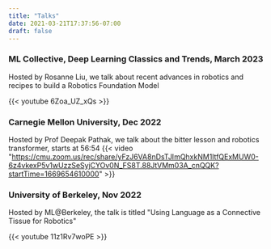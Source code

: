 ```yaml
---
title: "Talks"
date: 2021-03-21T17:37:56-07:00
draft: false
---
```



### ML Collective, Deep Learning Classics and Trends, March 2023

Hosted by Rosanne Liu, we talk about recent advances in robotics and recipes to build a Robotics Foundation Model

{{< youtube 6Zoa_UZ_xQs >}}

### Carnegie Mellon University, Dec 2022

Hosted by Prof Deepak Pathak, we talk about the bitter lesson and robotics transformer, starts at 56:54
{{< video "https://cmu.zoom.us/rec/share/yFzJ6VA8nDsTJImQhxkNM1ltfQExMUW0-6z4vkexP5v1wUzzSeSyjCYOv0N_FS8T.88JtVMm03A_cnQQK?startTime=1669654610000" >}}

### University of Berkeley, Nov 2022

Hosted by ML@Berkeley, the talk is titled "Using Language as a Connective Tissue for Robotics"

{{< youtube 11z1Rv7woPE >}}
